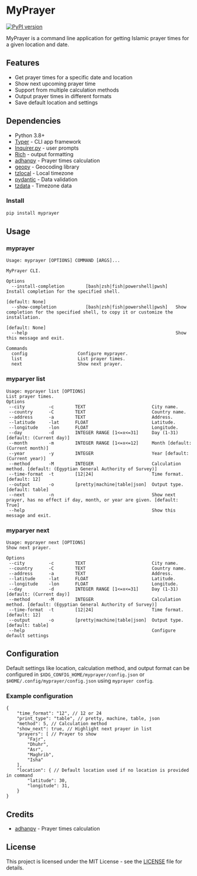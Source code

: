 # MyPrayer

[![PyPI version](https://badge.fury.io/py/myprayer.svg)](https://badge.fury.io/py/myprayer)

MyPrayer is a command line application for getting Islamic prayer times for a given location and date.

## Features

- Get prayer times for a specific date and location
- Show next upcoming prayer time
- Support from multiple calculation methods
- Output prayer times in different formats
- Save default location and settings

## Dependencies

- Python 3.8+
- [Typer](https://github.com/tiangolo/typer) - CLI app framework
- [Inquirer.py](https://github.com/magmax/python-inquirer) - user prompts
- [Rich](https://github.com/willmcgugan/rich) - output formatting
- [adhanpy](https://pypi.org/project/adhanpy/) - Prayer times calculation
- [geopy](https://geopy.readthedocs.io/en/stable/) - Geocoding library
- [tzlocal](https://pypi.org/project/tzlocal/) - Local timezone
- [pydantic](https://pydantic-docs.helpmanual.io/) - Data validation
- [tzdata](https://pypi.org/project/tzdata/) - Timezone data

### Install

```bash
pip install myprayer
```


## Usage

### myprayer

```
Usage: myprayer [OPTIONS] COMMAND [ARGS]...                                                 

MyPrayer CLI.                                                                               

Options 
  --install-completion        [bash|zsh|fish|powershell|pwsh]   Install completion for the specified shell.              
                                                                [default: None]               
  --show-completion           [bash|zsh|fish|powershell|pwsh]   Show completion for the specified shell, to copy it or customize the installation.   
                                                                [default: None]               
  --help                                                        Show this message and exit.    

Commands
  config                   Configure myprayer.                                              
  list                     List prayer times.                                               
  next                     Show next prayer.  
```

### myparyer list

```
Usage: myprayer list [OPTIONS]                                                                                                                                                                 
List prayer times.                                                                                                                                                                             
Options 
 --city         -c        TEXT                         City name.                            
 --country      -C        TEXT                         Country name.                              
 --address      -a        TEXT                         Address.                               
 --latitude     -lat      FLOAT                        Latitude.                               
 --longitude    -lon      FLOAT                        Longitude. 
 --day          -d        INTEGER RANGE [1<=x<=31]     Day (1-31) [default: (Current day)]            
 --month        -m        INTEGER RANGE [1<=x<=12]     Month [default: (Current month)]                       
 --year         -y        INTEGER                      Year [default: (Current year)]                          
 --method       -M        INTEGER                      Calculation method. [default: (Egyptian General Authority of Survey)]         
 --time-format  -t        [12|24]                      Time format. [default: 12]       
 --output       -o        [pretty|machine|table|json]  Output type. [default: table]            
 --next         -n                                     Show next prayer, has no effect if day, month, or year are given. [default: True]         
 --help                                                Show this message and exit.  
```

### myparyer next

```
Usage: myprayer next [OPTIONS]                                                                                                                                                                 
Show next prayer. 

Options 
 --city         -c        TEXT                         City name.                            
 --country      -C        TEXT                         Country name.                              
 --address      -a        TEXT                         Address.                               
 --latitude     -lat      FLOAT                        Latitude.                               
 --longitude    -lon      FLOAT                        Longitude. 
 --day          -d        INTEGER RANGE [1<=x<=31]     Day (1-31) [default: (Current day)]            
 --method       -M        INTEGER                      Calculation method. [default: (Egyptian General Authority of Survey)]         
 --time-format  -t        [12|24]                      Time format. [default: 12]       
 --output       -o        [pretty|machine|table|json]  Output type. [default: table]            
 --help                                                Configure default settings
```


## Configuration

Default settings like location, calculation method, and output format can be configured in `$XDG_CONFIG_HOME/myprayer/config.json` or `$HOME/.config/myprayer/config.json` using `myprayer config`.

### Example configuration

```jsonc
{
    "time_format": "12", // 12 or 24
    "print_type": "table", // pretty, machine, table, json
    "method": 5, // Calculation method
    "show_next": true, // Highlight next prayer in list
    "prayers": [ // Prayer to show
        "Fajr",
        "Dhuhr",
        "Asr",
        "Maghrib",
        "Isha"
    ],
    "location": { // Default location used if no location is provided in command
        "latitude": 30,
        "longitude": 31,
    }
}
```


## Credits
- [adhanpy](https://pypi.org/project/adhanpy/) - Prayer times calculation


## License

This project is licensed under the MIT License - see the [LICENSE](LICENSE) file for details.
